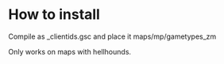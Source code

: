 # How to install

Compile as _clientids.gsc and place it maps/mp/gametypes_zm

Only works on maps with hellhounds.